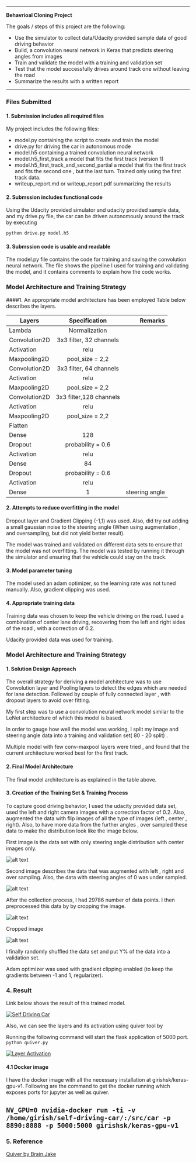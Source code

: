 

---

**Behavrioal Cloning Project**

The goals / steps of this project are the following:
* Use the simulator to collect data/Udacity provided sample data of good driving behavior
* Build, a convolution neural network in Keras that predicts steering angles from images
* Train and validate the model with a training and validation set
* Test that the model successfully drives around track one without leaving the road
* Summarize the results with a written report


---
### Files Submitted

#### 1. Submission includes all required files

My project includes the following files:
* model.py containing the script to create and train the model
* drive.py for driving the car in autonomous mode
* model.h5 containing a trained convolution neural network
* model.h5_first_track a model that fits the first track (version 1)
* model.h5_first_track_and_second_partial a model that fits the first track and fits the second one , but the last turn. Trained only using the first track data.
* writeup_report.md or writeup_report.pdf summarizing the results

#### 2. Submssion includes functional code
Using the Udacity provided simulator and udacity provided sample data, and my drive.py file, the car can be driven autonomously around the track by executing
```sh
python drive.py model.h5
```

[//]: # (Image References)

[image1]: ./road.png "Road"
[image2]: ./road_clipped.png "Clipped Road"
[image3]: ./first.png "Steering angle Distribution"
[image4]: ./distribution_after.png "After augmentation"


#### 3. Submssion code is usable and readable

The model.py file contains the code for training and saving the convolution neural network. The file shows the pipeline I used for training and validating the model, and it contains comments to explain how the code works.

### Model Architecture and Training Strategy

####1. An appropriate model architecture has been employed
Table below describes the layers.

| Layers   |   Specification      | Remarks |
|----------|:-------------:|------:|
| Lambda  |  Normalization |   |
| Convolution2D |  3x3 filter, 32 channels   |    |
| Activation | relu |    |
| Maxpooling2D | pool_size = 2,2 |    |
| Convolution2D |  3x3 filter, 64 channels    |    |
| Activation | relu |    |
| Maxpooling2D | pool_size = 2,2  |    |
| Convolution2D |  3x3 filter,128 channels    |    |
| Activation | relu |    |
| Maxpooling2D | pool_size = 2,2 |     |
| Flatten |      |    |
| Dense | 128 |    |
| Dropout | probability = 0.6| |
| Activation | relu |    |
| Dense | 84 |    |
|Dropout | probability = 0.6| |
| Activation | relu | |
| Dense | 1 |  steering angle  |



#### 2. Attempts to reduce overfitting in the model

Dropout layer and Gradient Clipping (-1,1) was used. Also, did try out adding a small gaussian noise to the steering angle (When using augmentation , and oversampling, but did not yield better result).

The model was trained and validated on different data sets to ensure that the model was not overfitting. The model was tested by running it through the simulator and ensuring that the vehicle could stay on the track.

#### 3. Model parameter tuning

The model used an adam optimizer, so the learning rate was not tuned manually. Also, gradient clipping was used.

#### 4. Appropriate training data

Training data was chosen to keep the vehicle driving on the road. I used a combination of center lane driving, recovering from the left and right sides of the road , with a correction of 0.2.

Udacity provided data was used for training.


### Model Architecture and Training Strategy

#### 1. Solution Design Approach

The overall strategy for deriving a model architecture was to use Convolution layer and Pooling layers to detect the edges which are needed for lane detection. Followed by couple of fully connected layer , with dropout layers to avoid over fitting.

My first step was to use a convolution neural network model similar to the LeNet architecture of which this model is based.

In order to gauge how well the model was working, I split my image and steering angle data into a training and validation set( 80 - 20 split) .

Multiple model with few conv-maxpool layers were tried , and found that the current architecture worked best for the first track.

#### 2. Final Model Architecture

The final model architecture is as explained in the table above.

#### 3. Creation of the Training Set & Training Process

To capture good driving behavior, I used the udacity provided data set, used the left and right camera images with a correction factor of 0.2. Also, augmented the data with flip images of all the type of images (left , center , right).
Also, to have more data from the further angles , over sampled these data to make the distribution look like the image below.

First image is the data set with only steering angle distribution with center images only.


![alt text][image3]

Second image describes the data that was augmented with left , right and over sampling. Also, the data with steering angles of 0 was under sampled.


![alt text][image4]






After the collection process, I had 29786 number of data points. I then preprocessed this data by by cropping the image.


![alt text][image1]

Cropped image


![alt text][image2]


I finally randomly shuffled the data set and put Y% of the data into a validation set.


Adam optimizer was used with gradient clipping enabled (to keep the gradients between -1 and 1, regularizer).

### 4. Result

Link below shows the result of this trained model.

[![Self Driving Car](https://img.youtube.com/vi/GLSbGck3k3Q/0.jpg)](https://youtu.be/GLSbGck3k3Q "Self Driving Car")


Also, we can see the layers and its activation using quiver tool by 

Running the following command will start the flask application of 5000 port.
`
python quiver.py
`

[![Layer Activation](https://img.youtube.com/vi/0UqywKfbFeM/0.jpg)](https://youtu.be/0UqywKfbFeM "Layer Activation")

#### 4.1 Docker image
I have the docker image with all the necessary installation at girishsk/keras-gpu-v1. Following are the command to get the docker running which exposes ports for jupyter as well as quiver.

`
NV_GPU=0 nvidia-docker run -ti -v /home/girish/self-driving-car/:/src/car -p 8890:8888 -p 5000:5000 girishsk/keras-gpu-v1
`
---
### 5. Reference

[Quiver by Brain,Jake](https://github.com/keplr-io/quiver "Quiver")
